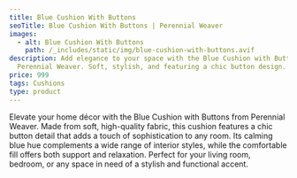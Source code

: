 ```yaml
---
title: Blue Cushion With Buttons
seoTitle: Blue Cushion With Buttons | Perennial Weaver
images:
  - alt: Blue Cushion With Buttons
    path: /_includes/static/img/blue-cushion-with-buttons.avif
description: Add elegance to your space with the Blue Cushion with Buttons from
  Perennial Weaver. Soft, stylish, and featuring a chic button design. Shop now!
price: 999
tags: Cushions
type: product
---
```

Elevate your home décor with the Blue Cushion with Buttons from Perennial Weaver. Made from soft, high-quality fabric, this cushion features a chic button detail that adds a touch of sophistication to any room. Its calming blue hue complements a wide range of interior styles, while the comfortable fill offers both support and relaxation. Perfect for your living room, bedroom, or any space in need of a stylish and functional accent.
